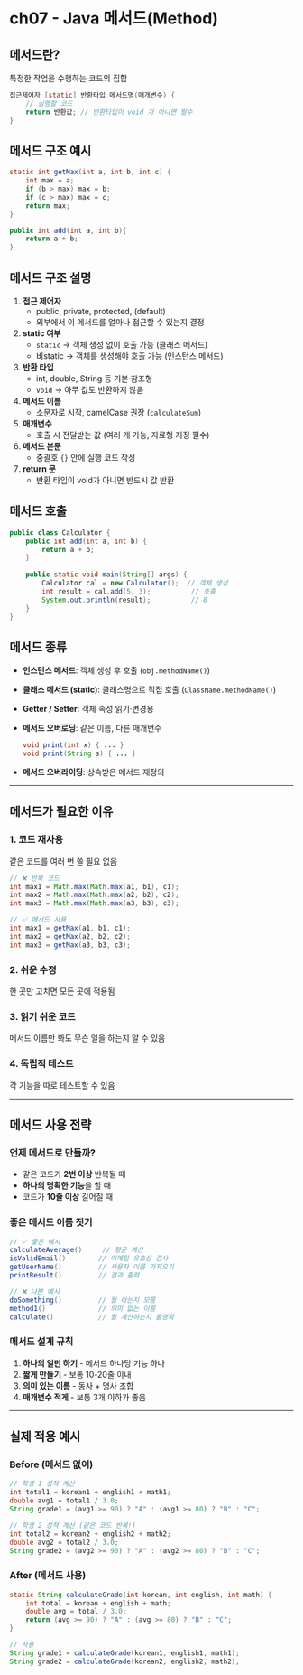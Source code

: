 # ch07 - Java 메서드(Method)

## 메서드란?
특정한 작업을 수행하는 코드의 집합

```java
접근제어자 [static] 반환타입 메서드명(매개변수) {
    // 실행할 코드
    return 반환값; // 반환타입이 void 가 아니면 필수
}
```

## 메서드 구조 예시
```java
static int getMax(int a, int b, int c) {
    int max = a;
    if (b > max) max = b;
    if (c > max) max = c;
    return max;
}

public int add(int a, int b){
    return a + b;
}
```
## 메서드 구조 설명
1. **접근 제어자**
    * public, private, protected, (default)
    * 외부에서 이 메서드를 얼마나 접근할 수 있는지 결정
2. **static 여부**
    * `static` → 객체 생성 없이 호출 가능 (클래스 메서드)
    * 비static → 객체를 생성해야 호출 가능 (인스턴스 메서드)
3. **반환 타입**
    * int, double, String 등 기본·참조형
    * `void` → 아무 값도 반환하지 않음
4. **메서드 이름**
    * 소문자로 시작, camelCase 권장 (`calculateSum`)
5. **매개변수**
    * 호출 시 전달받는 값 (여러 개 가능, 자료형 지정 필수)
6. **메서드 본문**
    * 중괄호 `{}` 안에 실행 코드 작성
7. **return 문**
    * 반환 타입이 void가 아니면 반드시 값 반환

## 메서드 호출

```java
public class Calculator {
    public int add(int a, int b) {
        return a + b;
    }
    
    public static void main(String[] args) {
        Calculator cal = new Calculator();  // 객체 생성
        int result = cal.add(5, 3);          // 호출
        System.out.println(result);          // 8
    }
}
```
## 메서드 종류
* **인스턴스 메서드**: 객체 생성 후 호출 (`obj.methodName()`)
* **클래스 메서드 (static)**: 클래스명으로 직접 호출 (`ClassName.methodName()`)
* **Getter / Setter**: 객체 속성 읽기·변경용
* **메서드 오버로딩**: 같은 이름, 다른 매개변수

  ```java
  void print(int x) { ... }
  void print(String s) { ... }
  ```
* **메서드 오버라이딩**: 상속받은 메서드 재정의

---
## 메서드가 필요한 이유

### 1. 코드 재사용 
같은 코드를 여러 번 쓸 필요 없음
```java
// ❌ 반복 코드
int max1 = Math.max(Math.max(a1, b1), c1);
int max2 = Math.max(Math.max(a2, b2), c2);
int max3 = Math.max(Math.max(a3, b3), c3);

// ✅ 메서드 사용
int max1 = getMax(a1, b1, c1);
int max2 = getMax(a2, b2, c2);
int max3 = getMax(a3, b3, c3);
```

### 2. 쉬운 수정
한 곳만 고치면 모든 곳에 적용됨

### 3. 읽기 쉬운 코드
메서드 이름만 봐도 무슨 일을 하는지 알 수 있음

### 4. 독립적 테스트
각 기능을 따로 테스트할 수 있음

---

## 메서드 사용 전략

### 언제 메서드로 만들까?
- 같은 코드가 **2번 이상** 반복될 때
- **하나의 명확한 기능**을 할 때
- 코드가 **10줄 이상** 길어질 때

### 좋은 메서드 이름 짓기
```java
// ✅ 좋은 예시
calculateAverage()     // 평균 계산
isValidEmail()        // 이메일 유효성 검사
getUserName()         // 사용자 이름 가져오기
printResult()         // 결과 출력

// ❌ 나쁜 예시
doSomething()         // 뭘 하는지 모름
method1()             // 의미 없는 이름
calculate()           // 뭘 계산하는지 불명확
```

### 메서드 설계 규칙
1. **하나의 일만 하기** - 메서드 하나당 기능 하나
2. **짧게 만들기** - 보통 10-20줄 이내
3. **의미 있는 이름** - 동사 + 명사 조합
4. **매개변수 적게** - 보통 3개 이하가 좋음

---

## 실제 적용 예시

### Before (메서드 없이)
```java
// 학생 1 성적 계산
int total1 = korean1 + english1 + math1;
double avg1 = total1 / 3.0;
String grade1 = (avg1 >= 90) ? "A" : (avg1 >= 80) ? "B" : "C";

// 학생 2 성적 계산 (같은 코드 반복!)
int total2 = korean2 + english2 + math2;
double avg2 = total2 / 3.0;
String grade2 = (avg2 >= 90) ? "A" : (avg2 >= 80) ? "B" : "C";
```

### After (메서드 사용)
```java
static String calculateGrade(int korean, int english, int math) {
    int total = korean + english + math;
    double avg = total / 3.0;
    return (avg >= 90) ? "A" : (avg >= 80) ? "B" : "C";
}

// 사용
String grade1 = calculateGrade(korean1, english1, math1);
String grade2 = calculateGrade(korean2, english2, math2);
```